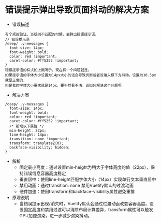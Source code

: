 # 错误提示弹出导致页面抖动的解决方案
- 错误描述
```
有个规则验证，当规则不匹配的时候，会弹出错误提示语，
// 错误提示语
/deep/ .v-messages {
  font-size: 14px;
  font-weight: bold; 
  color: red !important;
  caret-color: #ff5252 !important;
}
错误提示语的样式如上面所示，现在有一个问题就是，
如果提示语的字体大小设置为14px大小的话会导致页面或者说输入框下方抖动，设置为10.5px就是正常的，
但是我的字体大小要求就是14px，要不然看不清，该如何解决这个问题呢
```
- 解决方案
```
/deep/ .v-messages {
  font-size: 14px;
  font-weight: bold;
  color: red !important;
  caret-color: #ff5252 !important;
  /* 新增以下属性 */
  min-height: 22px;
  line-height: 14px;
  transition: none !important;
  transform: translateZ(0);
  backface-visibility: hidden;
}
```
- 解析
  - 固定最小高度：通过设置min-height为稍大于字体高度的值（22px），保持错误信息容器高度稳定
  - 垂直居中：使用line-height匹配字体大小（14px）实现单行文本垂直居中
  - 禁用动画：通过transition: none 禁用Vuetify默认的过渡动画
  - 硬件加速：使用transform和backface-visibility属性避免重排
- 原理说明
  - 当错误提示出现/消失时，Vuetify默认会通过过渡动画改变容器高度。设置固定高度和禁用过渡可以消除布局计算差异，transform属性可以触发GPU加速渲染，进一步减少渲染抖动。
